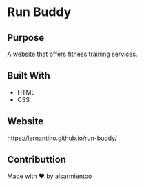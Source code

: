 # Run Buddy

## Purpose
A website that offers fitness training services.

## Built With
* HTML
* CSS

## Website
https://lernantino.github.io/run-buddy/

## Contributtion 
Made with ❤️ by alsarmientoo
